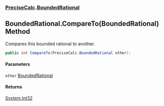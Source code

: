 ### [PreciseCalc](PreciseCalc.md 'PreciseCalc').[BoundedRational](PreciseCalc.BoundedRational.md 'PreciseCalc.BoundedRational')

## BoundedRational.CompareTo(BoundedRational) Method

Compares this bounded rational to another.

```csharp
public int CompareTo(PreciseCalc.BoundedRational other);
```
#### Parameters

<a name='PreciseCalc.BoundedRational.CompareTo(PreciseCalc.BoundedRational).other'></a>

`other` [BoundedRational](PreciseCalc.BoundedRational.md 'PreciseCalc.BoundedRational')

#### Returns
[System.Int32](https://docs.microsoft.com/en-us/dotnet/api/System.Int32 'System.Int32')